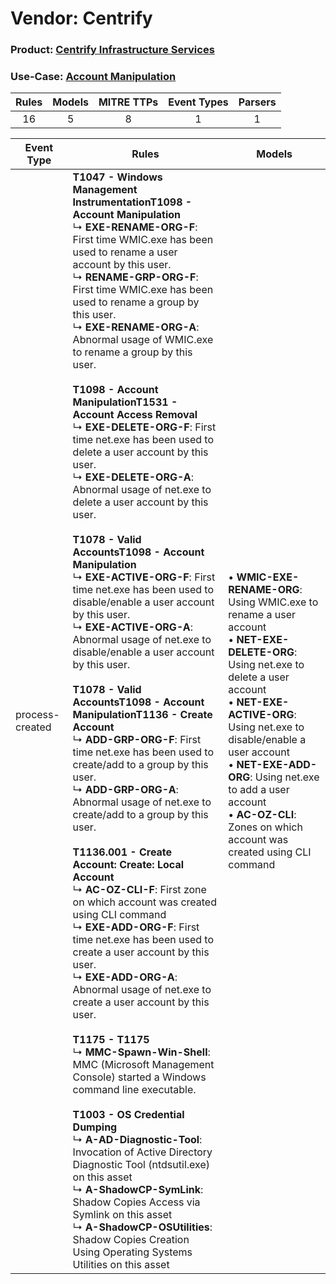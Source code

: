 Vendor: Centrify
================
### Product: [Centrify Infrastructure Services](../ds_centrify_centrify_infrastructure_services.md)
### Use-Case: [Account Manipulation](../../../../UseCases/uc_account_manipulation.md)

| Rules | Models | MITRE TTPs | Event Types | Parsers |
|:-----:|:------:|:----------:|:-----------:|:-------:|
|  16   |   5    |     8      |      1      |    1    |

| Event Type      | Rules                                                                                                                                                                                                                                                                                                                                                                                                                                                                                                                                                                                                                                                                                                                                                                                                                                                                                                                                                                                                                                                                                                                                                                                                                                                                                                                                                                                                                                                                                                                                                                                                                                                                                                                                                                                                                                                                                                                                                                                                                                                                                                                                       | Models                                                                                                                                                                                                                                                                                                                                                                        |
| --------------- | ------------------------------------------------------------------------------------------------------------------------------------------------------------------------------------------------------------------------------------------------------------------------------------------------------------------------------------------------------------------------------------------------------------------------------------------------------------------------------------------------------------------------------------------------------------------------------------------------------------------------------------------------------------------------------------------------------------------------------------------------------------------------------------------------------------------------------------------------------------------------------------------------------------------------------------------------------------------------------------------------------------------------------------------------------------------------------------------------------------------------------------------------------------------------------------------------------------------------------------------------------------------------------------------------------------------------------------------------------------------------------------------------------------------------------------------------------------------------------------------------------------------------------------------------------------------------------------------------------------------------------------------------------------------------------------------------------------------------------------------------------------------------------------------------------------------------------------------------------------------------------------------------------------------------------------------------------------------------------------------------------------------------------------------------------------------------------------------------------------------------------------------- | ----------------------------------------------------------------------------------------------------------------------------------------------------------------------------------------------------------------------------------------------------------------------------------------------------------------------------------------------------------------------------- |
| process-created | <b>T1047 - Windows Management Instrumentation</b><b>T1098 - Account Manipulation</b><br> ↳ <b>EXE-RENAME-ORG-F</b>: First time WMIC.exe has been used to rename a user account by this user.<br> ↳ <b>RENAME-GRP-ORG-F</b>: First time WMIC.exe has been used to rename a group by this user.<br> ↳ <b>EXE-RENAME-ORG-A</b>: Abnormal usage of WMIC.exe to rename a group by this user.<br><br><b>T1098 - Account Manipulation</b><b>T1531 - Account Access Removal</b><br> ↳ <b>EXE-DELETE-ORG-F</b>: First time net.exe has been used to delete a user account by this user.<br> ↳ <b>EXE-DELETE-ORG-A</b>: Abnormal usage of net.exe to delete a user account by this user.<br><br><b>T1078 - Valid Accounts</b><b>T1098 - Account Manipulation</b><br> ↳ <b>EXE-ACTIVE-ORG-F</b>: First time net.exe has been used to disable/enable a user account by this user.<br> ↳ <b>EXE-ACTIVE-ORG-A</b>: Abnormal usage of net.exe to disable/enable a user account by this user.<br><br><b>T1078 - Valid Accounts</b><b>T1098 - Account Manipulation</b><b>T1136 - Create Account</b><br> ↳ <b>ADD-GRP-ORG-F</b>: First time net.exe has been used to create/add to a group by this user.<br> ↳ <b>ADD-GRP-ORG-A</b>: Abnormal usage of net.exe to create/add to a group by this user.<br><br><b>T1136.001 - Create Account: Create: Local Account</b><br> ↳ <b>AC-OZ-CLI-F</b>: First zone on which account was created using CLI command<br> ↳ <b>EXE-ADD-ORG-F</b>: First time net.exe has been used to create a user account by this user.<br> ↳ <b>EXE-ADD-ORG-A</b>: Abnormal usage of net.exe to create a user account by this user.<br><br><b>T1175 - T1175</b><br> ↳ <b>MMC-Spawn-Win-Shell</b>: MMC (Microsoft Management Console) started a Windows command line executable.<br><br><b>T1003 - OS Credential Dumping</b><br> ↳ <b>A-AD-Diagnostic-Tool</b>: Invocation of Active Directory Diagnostic Tool (ntdsutil.exe) on this asset<br> ↳ <b>A-ShadowCP-SymLink</b>: Shadow Copies Access via Symlink on this asset<br> ↳ <b>A-ShadowCP-OSUtilities</b>: Shadow Copies Creation Using Operating Systems Utilities on this asset |  • <b>WMIC-EXE-RENAME-ORG</b>: Using WMIC.exe to rename a user account<br> • <b>NET-EXE-DELETE-ORG</b>: Using net.exe to delete a user account<br> • <b>NET-EXE-ACTIVE-ORG</b>: Using net.exe to disable/enable a user account<br> • <b>NET-EXE-ADD-ORG</b>: Using net.exe to add a user account<br> • <b>AC-OZ-CLI</b>: Zones on which account was created using CLI command |
